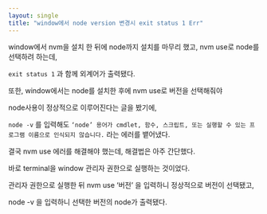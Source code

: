 ```yaml
---
layout: single
title: "window에서 node version 변경시 exit status 1 Err"
---
```


window에서 nvm을 설치 한 뒤에 node까지 설치를 마무리 했고, nvm use로 node를 선택하려 하는데,

`exit status 1` 과 함께 외계어가 출력됐다.

또한, window에서는 node를 설치한 후에 nvm use로 버전을 선택해줘야

node사용이 정상적으로 이루어진다는 글을 봤기에,

`node -v` 를 입력해도 `‘node’ 용어가 cmdlet, 함수, 스크립트, 또는 실행할 수 있는 프로그램 이름으로 인식되지 않습니다.` 라는 에러를 뱉어냈다.

결국 nvm use 에러를 해결해야 했는데, 해결법은 아주 간단했다.

바로 terminal을 window 관리자 권한으로 실행하는 것이었다.

관리자 권한으로 실행한 뒤 nvm use ‘버전’ 을 입력하니 정상적으로 버전이 선택됐고,

node -v 을 입력하니 선택한 버전의 node가 출력됐다.
